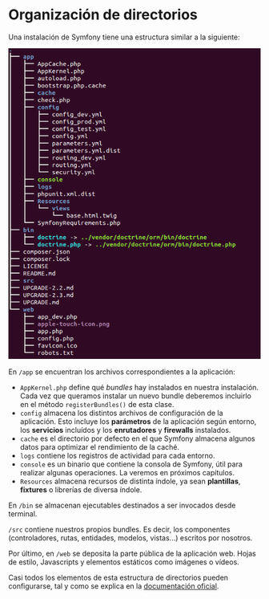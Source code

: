 # Organización de directorios

Una instalación de Symfony tiene una estructura similar a la siguiente:

![Directorios](tree.png "Directorios")

En `/app` se encuentran los archivos correspondientes a la aplicación:

* `AppKernel.php` define qué _bundles_ hay instalados en nuestra instalación. Cada vez que queramos instalar un nuevo bundle deberemos incluirlo en el método `registerBundles()` de esta clase.
* `config` almacena los distintos archivos de configuración de la aplicación. Esto incluye los **parámetros** de la aplicación según entorno, los **servicios** incluídos y los **enrutadores** y **firewalls** instalados.
* `cache` es el directorio por defecto en el que Symfony almacena algunos datos para optimizar el rendimiento de la caché.
* `logs` contiene los registros de actividad para cada entorno.
* `console` es un binario que contiene la consola de Symfony, útil para realizar algunas operaciones. La veremos en próximos capítulos.
* `Resources` almacena recursos de distinta índole, ya sean **plantillas**, **fixtures** o librerías de diversa índole.


En `/bin` se almacenan ejecutables destinados a ser invocados desde terminal.

`/src` contiene nuestros propios bundles. Es decir, los componentes (controladores, rutas, entidades, modelos, vistas...) escritos por nosotros.

Por último, en `/web` se deposita la parte pública de la aplicación web. Hojas de estilo, Javascripts y elementos estáticos como imágenes o vídeos.


Casi todos los elementos de esta estructura de directorios pueden configurarse, tal y como se explica en la [documentación oficial](http://symfony.com/doc/current/cookbook/configuration/override_dir_structure.html).